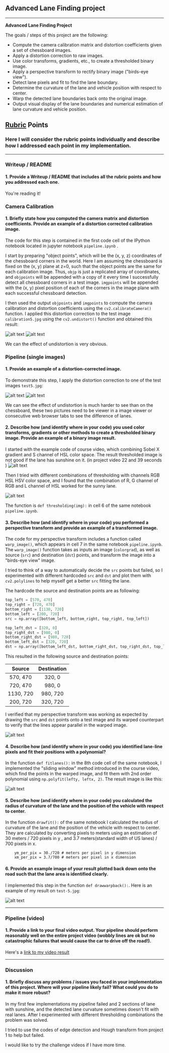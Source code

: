 ## Advanced Lane Finding project

---

**Advanced Lane Finding Project**

The goals / steps of this project are the following:

* Compute the camera calibration matrix and distortion coefficients given a set of chessboard images.
* Apply a distortion correction to raw images.
* Use color transforms, gradients, etc., to create a thresholded binary image.
* Apply a perspective transform to rectify binary image ("birds-eye view").
* Detect lane pixels and fit to find the lane boundary.
* Determine the curvature of the lane and vehicle position with respect to center.
* Warp the detected lane boundaries back onto the original image.
* Output visual display of the lane boundaries and numerical estimation of lane curvature and vehicle position.

[//]: # (Image References)

[image11]: ./writeup/original-distorted-calibration5.png "original-distorted-calibration5.png"
[image12]: ./writeup/undistorted-calibration5.png "undistorted-calibration5.png"

[//]: # (undistorted)

[image13]: ./writeup/original-distorted-test5.png "original-distorted-test5.png"
[image14]: ./writeup/undistorted-test5.png "undistorted-test5.png"

[//]: # (image for thresholding)

[image15]: ./writeup/sunny-2-example-thresholding.png "sunny-2-example-thresholding.png"
[image16]: ./writeup/sunny-2-fit-example-thresholding.png "sunny-2-fit-example-thresholding.png"

[image17]: ./writeup/sunny-4-with-good-thresholding.png "sunny-4-with-good-thresholding.png"
[image18]: ./writeup/sunny-4-fit-with-good-thresholding.png "sunny-4-fit-with-good-thresholding.png"

[image19]: ./writeup/sunny-4-warped-with-good-thresholding.png "sunny-4-warped-with-good-thresholding.png"

[image20]: ./writeup/warped-6.png "warped-6.png"

[image21]: ./writeup/fitlane-1-with-good-thresholding.png "fitlane-1-with-good-thresholding.png"

[image23]: ./writeup/using-larger-warped-src-dst-minor-error.png "using-larger-warped-src-dst-minor-error.png"

[video1]: ./project_video.mp4 "Video"

## [Rubric](https://review.udacity.com/#!/rubrics/571/view) Points

### Here I will consider the rubric points individually and describe how I addressed each point in my implementation.  

---

### Writeup / README

#### 1. Provide a Writeup / README that includes all the rubric points and how you addressed each one.  

You're reading it!

### Camera Calibration

#### 1. Briefly state how you computed the camera matrix and distortion coefficients. Provide an example of a distortion corrected calibration image.

The code for this step is contained in the first code cell of the IPython notebook located in jupyter notebook `pipeline.ipynb` .

I start by preparing "object points", which will be the (x, y, z) coordinates of the chessboard corners in the world. Here I am assuming the chessboard is fixed on the (x, y) plane at z=0, such that the object points are the same for each calibration image.  Thus, `objp` is just a replicated array of coordinates, and `objpoints` will be appended with a copy of it every time I successfully detect all chessboard corners in a test image.  `imgpoints` will be appended with the (x, y) pixel position of each of the corners in the image plane with each successful chessboard detection.  

I then used the output `objpoints` and `imgpoints` to compute the camera calibration and distortion coefficients using the `cv2.calibrateCamera()` function.  I applied this distortion correction to the test image `calibration5.jpg` using the `cv2.undistort()` function and obtained this result:

![alt text][image11]
![alt text][image12]

We can the effect of undistortion is very obvious.

### Pipeline (single images)

#### 1. Provide an example of a distortion-corrected image.

To demonstrate this step, I apply the distortion correction to one of the test images `test5.jpg`:

![alt text][image13]
![alt text][image14]

We can see the effect of undistortion is much harder to see than on the chessboard, these two pictures need to be viewer in a image viewer or consecutive web browser tabs to see the difference of lanes.


#### 2. Describe how (and identify where in your code) you used color transforms, gradients or other methods to create a thresholded binary image.  Provide an example of a binary image result.

I started with the example code of course video, which combining
Sobel X gradient and S channel of HSL color space. The result thresholded image is not good if the lane has sunshine on it.
(in project video 22 and 39 seconds )
![alt text][image15]

Then I tried with different combinations of thresholding with channels RGB HSL HSV color space, and I found that the combination of R, G channel of RGB and L channel of HSL worked for the sunny lane.

![alt text][image17]

The function is `def thresholding(img):` in cell 6 of the same notebook `pipeline.ipynb`.


#### 3. Describe how (and identify where in your code) you performed a perspective transform and provide an example of a transformed image.

The code for my perspective transform includes a function called `warp_image()`, which appears in cell 7 in the same notebook `pipeline.ipynb`.  The `warp_image()` function takes as inputs an image (`colorgrad`), as well as source (`src`) and destination (`dst`) points, and transform the image into a "birds-eye view" image.

I tried to think of a way to automatically decide the `src` points but failed, so I experimented with different hardcoded `src` and `dst` and plot them with `cv2.polylines` to help myself get a better `src` fitting the lane.

The hardcode the source and destination points are as following:

```python
top_left = [570, 470]
top_right = [720, 470]
bottom_right = [1130, 720]
bottom_left = [200, 720]
src = np.array([bottom_left, bottom_right, top_right, top_left])

top_left_dst = [320, 0]
top_right_dst = [980, 0]
bottom_right_dst = [980, 720]
bottom_left_dst = [320, 720]
dst = np.array([bottom_left_dst, bottom_right_dst, top_right_dst, top_left_dst])

```

This resulted in the following source and destination points:

| Source        | Destination   |
|:-------------:|:-------------:|
| 570, 470      | 320, 0        |
| 720, 470      | 980, 0      |
| 1130, 720     | 980, 720      |
| 200, 720      | 320, 720        |

I verified that my perspective transform was working as expected by drawing the `src` and `dst` points onto a test image and its warped counterpart to verify that the lines appear parallel in the warped image.

![alt text][image20]


#### 4. Describe how (and identify where in your code) you identified lane-line pixels and fit their positions with a polynomial?

In the function `def fitlanes():` in the 8th code cell of the same notebook, I implemented the "sliding window" method introduced in the course video, which find the points in the warped image, and fit them with 2nd order polynomial using `np.polyfit(lefty, leftx, 2)`.
The result image is like this:

![alt text][image21]


#### 5. Describe how (and identify where in your code) you calculated the radius of curvature of the lane and the position of the vehicle with respect to center.

In the function `drawfit():` of the same notebook I calculated the radius of curvature of the lane and the position of the vehicle with respect to center. 
They are calculated by converting pixels to meters using an estimation of 30 meters / 720 pixels in y , and 3.7 meters(standard width of US lanes) / 700 pixels in x.
```
    ym_per_pix = 30./720 # meters per pixel in y dimension
    xm_per_pix = 3.7/700 # meters per pixel in x dimension
```

#### 6. Provide an example image of your result plotted back down onto the road such that the lane area is identified clearly.

I implemented this step in the function `def drawwarpback():`.  Here is an example of my result on `test-5.jpg`:

![alt text][image23]

---

### Pipeline (video)

#### 1. Provide a link to your final video output.  Your pipeline should perform reasonably well on the entire project video (wobbly lines are ok but no catastrophic failures that would cause the car to drive off the road!).

Here's a [link to my video result](https://youtu.be/W2Ztc__laOw)

---

### Discussion

#### 1. Briefly discuss any problems / issues you faced in your implementation of this project.  Where will your pipeline likely fail?  What could you do to make it more robust?

In my first few implementations my pipeline failed and 2 sections of lane with sunshine, and the detected lane curvature sometimes doesn't fit with real lanes. After I experimented with different thresholding combinations the problem was solved.

I tried to use the codes of edge detection and Hough transform from project 1 to help but failed.

I would like to try the challenge videos if I have more time.
